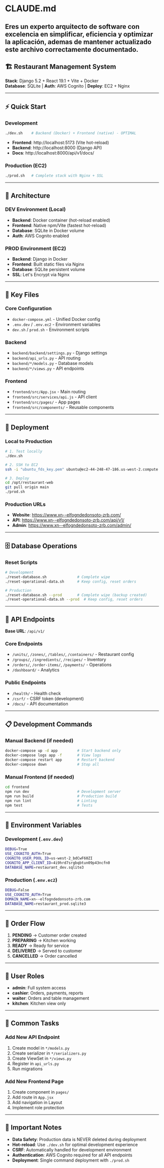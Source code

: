 # CLAUDE.md

## Eres un experto arquitecto de software con excelencia en simplificar, eficiencia y optimizar la aplicación, ademas de mantener actualizado este archivo correctamente documentado.

## 🏗️ Restaurant Management System

**Stack**: Django 5.2 + React 19.1 + Vite + Docker  
**Database**: SQLite | **Auth**: AWS Cognito | **Deploy**: EC2 + Nginx

---

## ⚡ Quick Start

### Development

```bash
./dev.sh    # Backend (Docker) + Frontend (native) - OPTIMAL
```

- **Frontend**: http://localhost:5173 (Vite hot-reload)
- **Backend**: http://localhost:8000 (Django API)
- **Docs**: http://localhost:8000/api/v1/docs/

### Production (EC2)

```bash
./prod.sh   # Complete stack with Nginx + SSL
```

---

## 🔧 Architecture

### DEV Environment (Local)

- **Backend**: Docker container (hot-reload enabled)
- **Frontend**: Native npm/Vite (fastest hot-reload)
- **Database**: SQLite in Docker volume
- **Auth**: AWS Cognito enabled

### PROD Environment (EC2)

- **Backend**: Django in Docker
- **Frontend**: Built static files via Nginx
- **Database**: SQLite persistent volume
- **SSL**: Let's Encrypt via Nginx

---

## 📁 Key Files

### Core Configuration

- `docker-compose.yml` - Unified Docker config
- `.env.dev` / `.env.ec2` - Environment variables
- `dev.sh` / `prod.sh` - Environment scripts

### Backend

- `backend/backend/settings.py` - Django settings
- `backend/api_urls.py` - API routing
- `backend/*/models.py` - Database models
- `backend/*/views.py` - API endpoints

### Frontend

- `frontend/src/App.jsx` - Main routing
- `frontend/src/services/api.js` - API client
- `frontend/src/pages/` - App pages
- `frontend/src/components/` - Reusable components

---

## 🚀 Deployment

### Local to Production

```bash
# 1. Test locally
./dev.sh

# 2. SSH to EC2
ssh -i "ubuntu_fds_key.pem" ubuntu@ec2-44-248-47-186.us-west-2.compute.amazonaws.com

# 3. Deploy
cd /opt/restaurant-web
git pull origin main
./prod.sh
```

### Production URLs

- **Website**: https://www.xn--elfogndedonsoto-zrb.com/
- **API**: https://www.xn--elfogndedonsoto-zrb.com/api/v1/
- **Admin**: https://www.xn--elfogndedonsoto-zrb.com/admin/

---

## 🗄️ Database Operations

### Reset Scripts

```bash
# Development
./reset-database.sh              # Complete wipe
./reset-operational-data.sh      # Keep config, reset orders

# Production
./reset-database.sh --prod       # Complete wipe (backup created)
./reset-operational-data.sh --prod  # Keep config, reset orders
```

---

## 🔗 API Endpoints

**Base URL**: `/api/v1/`

### Core Endpoints

- `/units/`, `/zones/`, `/tables/`, `/containers/` - Restaurant config
- `/groups/`, `/ingredients/`, `/recipes/` - Inventory
- `/orders/`, `/order-items/`, `/payments/` - Operations
- `/dashboard/` - Analytics

### Public Endpoints

- `/health/` - Health check
- `/csrf/` - CSRF token (development)
- `/docs/` - API documentation

---

## 📋 Development Commands

### Manual Backend (if needed)

```bash
docker-compose up -d app         # Start backend only
docker-compose logs app -f       # View logs
docker-compose restart app       # Restart backend
docker-compose down              # Stop all
```

### Manual Frontend (if needed)

```bash
cd frontend
npm run dev                      # Development server
npm run build                    # Production build
npm run lint                     # Linting
npm test                         # Tests
```

---

## 🔐 Environment Variables

### Development (`.env.dev`)

```bash
DEBUG=True
USE_COGNITO_AUTH=True
COGNITO_USER_POOL_ID=us-west-2_bdCwF60ZI
COGNITO_APP_CLIENT_ID=4i9hrd7srgbqbtun09p43ncfn0
DATABASE_NAME=restaurant_dev.sqlite3
```

### Production (`.env.ec2`)

```bash
DEBUG=False
USE_COGNITO_AUTH=True
DOMAIN_NAME=xn--elfogndedonsoto-zrb.com
DATABASE_NAME=restaurant_prod.sqlite3
```

---

## 🎯 Order Flow

1. **PENDING** → Customer order created
2. **PREPARING** → Kitchen working
3. **READY** → Ready for service
4. **DELIVERED** → Served to customer
5. **CANCELLED** → Order cancelled

---

## 👥 User Roles

- **admin**: Full system access
- **cashier**: Orders, payments, reports
- **waiter**: Orders and table management
- **kitchen**: Kitchen view only

---

## 🔧 Common Tasks

### Add New API Endpoint

1. Create model in `*/models.py`
2. Create serializer in `*/serializers.py`
3. Create ViewSet in `*/views.py`
4. Register in `api_urls.py`
5. Run migrations

### Add New Frontend Page

1. Create component in `pages/`
2. Add route in `App.jsx`
3. Add navigation in Layout
4. Implement role protection

---

## 📝 Important Notes

- **Data Safety**: Production data is NEVER deleted during deployment
- **Hot-reload**: Use `./dev.sh` for optimal development experience
- **CSRF**: Automatically handled for development environment
- **Authentication**: AWS Cognito required for all API endpoints
- **Deployment**: Single command deployment with `./prod.sh`
